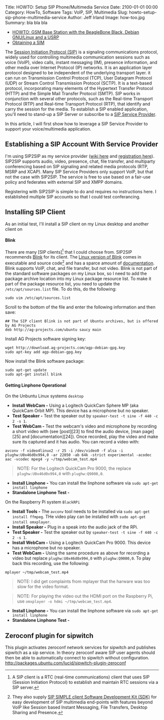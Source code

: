 Title: HOWTO: Setup SIP Phone/Multimedia Service
Date: 2100-01-01 00:00
Category: HowTo, Software
Tags: VoIP, SIP, Multimedia 
Slug: howto-setup-sip-phone-multimedia-service
Author: Jeff Irland
Image: how-too.jpg
Summary: bla bla bla

* [HOWTO: GSM Base Station with the BeagleBone Black, Debian GNU/Linux and a USRP](http://discourse.criticalengineering.org/t/howto-gsm-base-station-with-the-beaglebone-black-debian-gnu-linux-and-a-usrp/56)
* [Obtaining a SIM](https://learn.adafruit.com/adafruit-fona-mini-gsm-gprs-cellular-phone-module/obtaining-a-sim)

The [Session Initiation Protocol (SIP)][01] is a signaling communications protocol,
widely used for controlling multimedia communication sessions such as
voice (VoIP), video calls, instant messaging (IM), presence information,
and other media over Internet Protocol (IP) networks.
It is an application layer protocol designed to be independent of the underlying transport layer.
it can run on Transmission Control Protocol (TCP), User Datagram Protocol (UDP)
or Stream Control Transmission Protocol (SCTP).
It is a text-based protocol,
incorporating many elements of the Hypertext Transfer Protocol (HTTP)
and the Simple Mail Transfer Protocol (SMTP).
SIP works in conjunction with several other protocols, such as the
Real-time Transport Protocol (RTP) and Real-time Transport Protocol (RTP),
that identify and carry the session for the media.
To establish a SIP enabled application, you'll need to stand-up a SIP Server
or subscribe to a [SIP Service Provider][02].

In this article, I will first show how to leverage a SIP Service Provider
to support your voice/multimedia application.

## Establishing a SIP Account With Service Provider
I'm using SIP2SIP as my service provider ([wiki here][03] and [registration here][04]).
SIP2SIP supports audio, video, presence, chat, file transfer, and multiparty conferencing
based on SIP signaling and related media protocols (RTP, MSRP and XCAP).
Many SIP Service Providers only support VoIP, but that not the case with SIP2SIP.
The service is free to use based on a fair-use policy and federates with external SIP and XMPP domains.

Registering with SIP2SIP is simple to do and requires no instructions here.
I established multiple SIP accounts so that I could test conferancing.

## Installing SIP Client
As an initial test, I'll install a SIP client on my Linux desktop and
another client on 
#### Blink
There are many [SIP clients][^A] that I could choose from.
SIP2SIP recommends [Blink][05] for its client.
The [Linux version of Blink][06] comes in executable and source code[^B]
and has a sparce amount of [documentation][08].
Blink supports VoIP, chat, and file transfer, but not video.
Blink is not part of the standard software packages on my Linux box,
so I need to add the package archive location into my Linux package resource list.
To make it part of the package resource list, you need to update the `/etc/apt/sources.list` file.
To do this, do the following:

[^A]:
    A SIP client is a RTC (real-time communications) client that uses SIP (Session Initiation Protocol)
    to establish and maintain RTC sessions via a SIP server.
[^B]:
    They also supply [SIP SIMPLE client Software Development Kit (SDK)][07]
    for easy development of SIP multimedia end-points with features beyond VoIP
    like Session based Instant Messaging, File Transfers, Desktop Sharing and Presence.

```shell
sudo vim /etc/apt/sources.list
```

Scroll to the bottom of the file and enter the following information and then save:

```shell
## The SIP client Blink is not part of Ubuntu archives, but is offered by AG Projects
deb http://ag-projects.com/ubuntu saucy main 
```

Install AG Projects software signing key:

```shell
wget http://download.ag-projects.com/agp-debian-gpg.key 
sudo apt-key add agp-debian-gpg.key
```

Now install the Blink software package:

```shell
sudo apt-get update
sudo apt-get install blink
```

#### Getting Linphone Operational
On the Unbuntu Linux systems `desktop`

* **Install WebCam -** Using a Logitech QuickCam Sphere MP (aka QuickCam Orbit MP). This device has a microphone but no speaker.
* **Test Speaker -** Test the speaker out by `speaker-test -t sine -f 440 -c 2 -s 1`.
* **Test WebCam -** Test the webcam's video and microphone by recording a short video with (see [post][23] to find the audio device, [man page][25] and [documentation][24]). Once recorded, play the video and make sure its captured and it has audio. You can record a video with:

```shell
avconv -f video4linux2 -r 25 -i /dev/video0 -f alsa -i plughw:U0x46d0x994,0 -ar 22050 -ab 64k -strict experimental -acodec aac -vcodec mpeg4 -y ~/tmp/webcam_test.mp4
```

>NOTE: For the Logitech QuickCam Pro 9000, the replace `plughw:U0x46d0x994,0` with `plughw:Q9000,0`.

* **Install Linphone -** You can install the linphone software via `sudo apt-get install linphone`
* **Standalone Linphone Test -**

On the Raspberry Pi system `BlackRPi` 

* **Install Tools -** The `avconv` tool needs to be installed via `sudo apt-get install ffmpeg`. THe video play can be installed with `sudo apt-get install omxplayer`.
* **Install Speaker -** Plug in a speak into the audio jack of the RPi.
* **Test Speaker -** Test the speaker out by `speaker-test -t sine -f 440 -c 2 -s 1`.
* **Install WebCam -** Using a Logitech QuickCam Pro 9000. This device has a microphone but no speaker.
* **Test WebCam -** Using the same procedure as above for recording a video but replace `plughw:U0x46d0x994,0` with `plughw:Q9000,0`. To play back this recording, use the following:

```shell
mplayer ~/tmp/webcam_test.mp4
```

>NOTE: I did get complaints from mplayer that the harware was too slow for the video format.

>NOTE: For playing the video out the HDMI port on the Raspberry Pi, use `omxplayer -o hdmi ~/tmp/webcam_test.mp4`.

* **Install Linphone -** You can install the linphone software via `sudo apt-get install linphone`
* **Standalone Linphone Test -**

## Zeroconf plugin for sipwitch
This plugin activates zeroconf network services for sipwitch and publishes sipwitch as a sip service. In theory zeroconf aware SIP user agents should then be able to automatically connect to sipwitch without configuration.
http://packages.ubuntu.com/lucid/sipwitch-plugin-zeroconf

[01]:http://en.wikipedia.org/wiki/Session_Initiation_Protocol
[02]:http://en.wikipedia.org/wiki/SIP_provider
[03]:http://wiki.sip2sip.info/projects/sip2sip
[04]:https://mdns.sipthor.net/register_sip_account.phtml
[05]:http://icanblink.com/
[06]:http://projects.ag-projects.com/projects/documentation/wiki/Repositories
[07]:http://sipsimpleclient.org/
[08]:http://icanblink.com/help-qt.phtml
[09]:
[10]:
